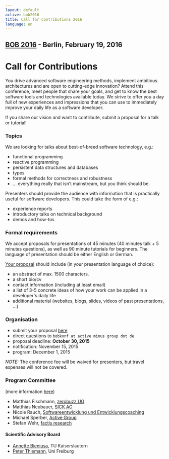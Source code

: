 ```yaml
---
layout: default
active: bob2016
title: Call for Contributions 2016
language: en
---
```


## [BOB 2016](/2016/) - Berlin, February 19, 2016

# Call for Contributions

You drive advanced software engineering methods, implement ambitious
architectures and are open to cutting-edge innovation? Attend this
conference, meet people that share your goals, and get to know the
best software tools and technologies available today. We strive to
offer you a day full of new experiences and impressions that you can
use to immediately improve your daily life as a software developer.

If you share our vision and want to contribute, submit a proposal for a talk or tutorial!

### Topics

We are looking for talks about best-of-breed software technology,
e.g.:

* functional programming
* reactive programming
* persistent data structures and databases
* types
* formal methods for correctness and robustness
* …  everything really that isn’t mainstream, but you think should be.

Presenters should provide the audience with information that is practically useful for software developers.  This could take the form of e.g.:

* experience reports
* introductory talks on technical background
* demos and how-tos

### Formal requirements

We accept proposals for presentations of 45 minutes (40 minutes talk +
5 minutes questions), as well as 90 minute tutorials for beginners.
The language of presentation should be either English or German. 

[Your proposal](https://docs.google.com/spreadsheet/viewform?formkey=dHJ0TjR1cEhUWmdBZFVITGVRVWN5VEE6MA)
should include (in your presentation language of choice):

* an abstract of max. 1500 characters.
* a short bio/cv
* contact information (including at least email)
* a list of 3-5 concrete ideas of how your work can be applied in a developer's daily life
* additional material (websites, blogs, slides, videos of past
  presentations, …)

### Organisation

* submit your proposal [here](https://docs.google.com/spreadsheet/viewform?formkey=dHJ0TjR1cEhUWmdBZFVITGVRVWN5VEE6MA)
* direct questions to `bobkonf at active minus group dot de`
* proposal deadline: **October 30, 2015**
* notification: November 15, 2015
* program: December 1, 2015

*NOTE:* The conference fee will be waived for presenters, but travel expenses will not be covered.

### Program Committee

(more information [here](/2016/programmkomitee.html))

* Matthias Fischmann, [zerobuzz UG](http://zerobuzz.net/)
* Matthias Neubauer, [SICK AG](http://www.sick.com/)
* Nicole Rauch, [Softwareentwicklung und Entwicklungscoaching](http://nicole-rauch.de/)
* Michael Sperber, [Active Group](http://www.active-group.de/)
* Stefan Wehr, [factis research](http://www.factisresearch.com/)

#### Scientific Advisory Board
    
* [Annette Bieniusa](http://www-user.rhrk.uni-kl.de/~bieniusa/), TU Kaiserslautern
* [Peter Thiemann](http://www2.informatik.uni-freiburg.de/~thiemann/), Uni Freiburg


